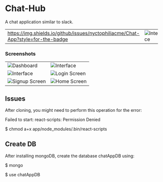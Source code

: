 # Chat-Hub
A chat application similar to slack.

|  |  |
| --- | --- |
|https://img.shields.io/github/issues/nyctophiliacme/Chat-App?style=for-the-badge | ![Interface](./screenshots/addUserToChannel.png)|

### Screenshots

|  |  |
| --- | --- |
|![Dashboard](./screenshots/dashboard.png) | ![Interface](./screenshots/addUserToChannel.png)|
|![Interface](./screenshots/createChannel.png) | ![Login Screen](./screenshots/login.png)|
|![Signup Screen](./screenshots/signup.png) | ![Home Screen](./screenshots/home.png)|

## Issues

After cloning, you might need to perform this operation for the error:

Failed to start: react-scripts: Permission Denied

$ chmod a+x app/node_modules/.bin/react-scripts



## Create DB

After installing mongoDB, create the database chatAppDB using:

$ mongo

$ use chatAppDB

